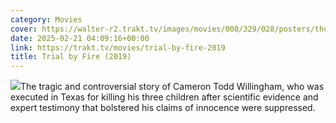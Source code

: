 ```yaml
---
category: Movies
cover: https://walter-r2.trakt.tv/images/movies/000/329/028/posters/thumb/0783f396eb.jpg.webp
date: 2025-02-21 04:09:16+00:00
link: https://trakt.tv/movies/trial-by-fire-2019
title: Trial by Fire (2019)
---
```


![](https://walter-r2.trakt.tv/images/movies/000/329/028/fanarts/thumb/b1dcbd1ac7.jpg)The tragic and controversial story of Cameron Todd Willingham, who was executed in Texas for killing his three children after scientific evidence and expert testimony that bolstered his claims of innocence were suppressed.

